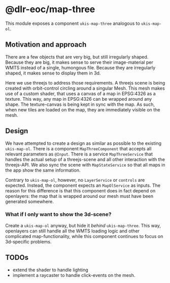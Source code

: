 # @dlr-eoc/map-three

This module exposes a component `ukis-map-three` analogous to `ukis-map-ol`.

## Motivation and approach
There are a few objects that are very big, but still irregularly shaped.
Because they are big, it makes sense to serve their image-material per WMTS instead of a single, humongous file.
Because they are irregularly shaped, it makes sense to display them in 3d.

Here we use threejs to address those requirements. A threejs scene is being created with orbit-control circling around a singular Mesh.
This mesh makes use of a custom shader, that uses a canvas of a map in EPSG:4326 as a texture. This way, any map in EPSG:4326 can be wrapped around any shape.
The texture-canvas is being kept in sync with the map. As such, when new tiles are loaded on the map, they are immediately visible on the mesh.

## Design
We have attempted to create a design as similar as possible to the existing `ukis-map-ol`.
There is a component `MapThreeComponent` that accepts all relevant parameters as `@Input`.
There is a service `MapThreeService` that handles the actual setup of a threejs-scene and all other interaction with the threejs-API.
We also sync the scene with `MapStateService` so that all maps in the app show the same information.

Contrary to `ukis-map-ol`, however, no `LayerService` or `controls` are expected. Instead, the component expects an `MapOlService` as inputs.
The reason for this difference is that this component does in fact depend on openlayers: the map that is wrapped around our mesh must have been generated somewhere.

### What if I only want to show the 3d-scene?
Create a `ukis-map-ol` anyway, but hide it *behind* `ukis-map-three`. This way, openlayers can still handle all the WMTS loading logic and other complicated map-functionality, while this component continues to focus on 3d-specific problems.

## TODOs
 - extend the shader to handle lighting
 - implement a raycaster to handle click-events on the mesh.